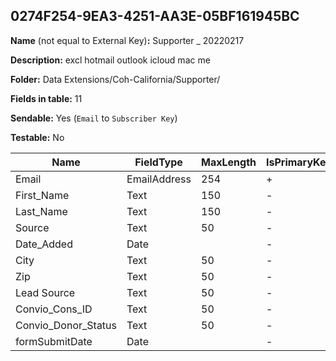 ## 0274F254-9EA3-4251-AA3E-05BF161945BC

**Name** (not equal to External Key)**:** Supporter _ 20220217

**Description:** excl hotmail outlook icloud mac me

**Folder:** Data Extensions/Coh-California/Supporter/

**Fields in table:** 11

**Sendable:** Yes (`Email` to `Subscriber Key`)

**Testable:** No

| Name | FieldType | MaxLength | IsPrimaryKey | IsNullable | DefaultValue |
| --- | --- | --- | --- | --- | --- |
| Email | EmailAddress | 254 | + | - |  |
| First_Name | Text | 150 | - | + |  |
| Last_Name | Text | 150 | - | + |  |
| Source | Text | 50 | - | + |  |
| Date_Added | Date |  | - | + | GetDate() |
| City | Text | 50 | - | + |  |
| Zip | Text | 50 | - | + |  |
| Lead Source | Text | 50 | - | + |  |
| Convio_Cons_ID | Text | 50 | - | + |  |
| Convio_Donor_Status | Text | 50 | - | + |  |
| formSubmitDate | Date |  | - | + |  |
